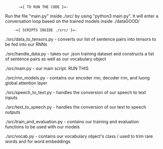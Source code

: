 		  -={ TO RUN THE CODE }=-
Run the file "main.py" inside ./src/ by using "python3 main.py". It will enter a conversation loop based on the trained models inside ./dataGOOD/




		-={ SCRIPTS INSIDE ./src/ }=-
./src/data_to_tensors.py - converts our list of sentence pairs into tensors to be fed into our RNNs

./src/handle_data.py - takes our .json training dataset and constructs a list of sentence pairs as well as our vocabulary object

./src/main.py - our main script. RUN THIS 

./src/rnn_models.py - contains our encoder rnn, decoder rnn, and luong global attention layer

./src/speech_to_text.py - handles the conversion of our speech to text inputs

./src/text_to_speech.py - handles the conversion of our text to speech outputs

./src/train_and_evaluation.py - contains our training and evaluation functions to be used with our models

./src/vocab.py - contains our vocabulary object's class / used to trim rare words and for word embeddings
